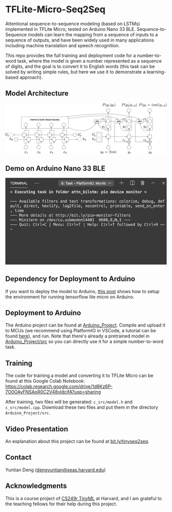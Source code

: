 # TFLite-Micro-Seq2Seq

Attentional sequence-to-sequence modeling (based on LSTMs) implemented in TFLite Micro, tested on Arduino Nano 33 BLE. Sequence-to-Sequence models can learn the mapping from a sequence of inputs to a sequence of outputs, and have been widely used in many applications including machine translation and speech recognition.

This repo provides the full training and deployment code for a number-to-word task, where the model is given a number represented as a sequence of digits, and the goal is to convert it to English words (this task can be solved by writing simple rules, but here we use it to demonstrate a learning-based approach).

## Model Architecture

![Model Diagram](img/encoder_decoder_attn_1layer.png)

## Demo on Arduino Nano 33 BLE

![Demo](img/demo.gif)

## Dependency for Deployment to Arduino

If you want to deploy the model to Arduino, [this post](https://medium.com/tensorflow/how-to-get-started-with-machine-learning-on-arduino-7daf95b4157) shows how to setup the environment for running tensorflow lite micro on Arduino.

## Deployment to Arduino

The Arduino project can be found at [Arduino_Project](Arduino_Project). Compile and upload it to MCUs (we recommend using PlatformIO in VSCode, a tutorial can be found [here](https://maker.pro/arduino/tutorial/how-to-use-platformio-in-visual-studio-code-to-program-arduino)), and run. Note that there's already a pretrained model in [Arduino_Project/src](Arduino_Project/src) so you can directly use it for a simple number-to-word task. 

## Training

The code for training a model and converting it to TFLite Micro can be found at this Google Colab Notebook: https://colab.research.google.com/drive/1d8Kz6P-7O0OAyFNSAoR0C2V48vldcjfA?usp=sharing

After training, two files will be generated: `c_src/model.h` and `c_src/model.cpp`. Download these two files and put them in the directory `Arduino_Project/src`.

## Video Presentation

An explanation about this project can be found at [bit.ly/tinyseq2seq](http://bit.ly/tinyseq2seq).

## Contact

Yuntian Deng (dengyuntian@seas.harvard.edu)

## Acknowledgments

This is a course project of [CS249r TinyML](https://scholar.harvard.edu/vijay-janapa-reddi/classes/cs249r-tinyml) at Harvard, and I am grateful to the teaching fellows for their help during this project.
